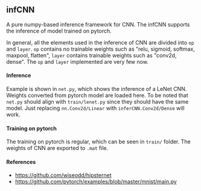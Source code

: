 ## infCNN
A pure numpy-based inference framework for CNN. The infCNN supports the inference of model trained on pytorch.

In general, all the elements used in the inference of CNN are divided into ```op``` and ```layer```. ```op``` contains no trainable weights such as "relu, sigmoid, softmax, maxpool, flatten", ```layer``` contains trainable weights such as "conv2d, dense". The ```op``` and ```layer``` implemented are very few now.

#### Inference

Example is shown in ```net.py```, which shows the inference of a LeNet CNN. Weights converted from pytorch model are loaded here. To be noted that ```net.py``` should align with ```train/lenet.py``` since they should have the same model. Just replacing ```nn.Conv2d/Linear``` with ```inferCNN.Conv2d/Dense```   will work.

#### Training on pytorch

The training on pytorch is regular, which can be seen in ```train/``` folder. The weights of CNN are exported to ```.mat``` file.



#### References

* https://github.com/wiseodd/hipsternet
* https://github.com/pytorch/examples/blob/master/mnist/main.py






